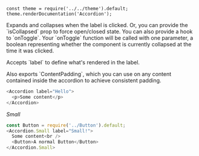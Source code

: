 ```
const theme = require('../../theme').default;
theme.renderDocumentation('Accordion');
```

Expands and collapses when the label is clicked. Or, you can provide the \`isCollapsed\` prop to force open/closed state. You can also provide a hook to \`onToggle\`. Your \`onToggle\` function will be called with one parameter, a boolean representing whether the component is currently collapsed at the time it was clicked.

Accepts \`label\` to define what's rendered in the label.

Also exports \`ContentPadding\`, which you can use on any content contained inside the accordion to achieve consistent padding.
```javascript
<Accordion label="Hello">
  <p>Some content</p>
</Accordion>
```

_Small_

```javascript
const Button = require('../Button').default;
<Accordion.Small label="Small!">
  Some content<br />
  <Button>A normal Button</Button>
</Accordion.Small>
```
